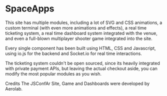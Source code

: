 # SpaceApps


This site has multiple modules, including a lot of SVG and CSS animations, a custom terminal (with even more animations and effects), a real time ticketing system, a real time dashboard system integrated with the venue, and even a full-blown multiplayer shooter game integrated into the site.

Every single component has been built using HTML, CSS and Javascript, using io.js for the backend and Socket.io for real time interactions.

The ticketing system couldn't be open sourced, since its heavily integrated with private payment APIs, but leaving the actual checkout aside, you can modify the most popular modules as you wish.

Credits
The JSConfAr Site, Game and Dashboards were developed by Aerolab.
